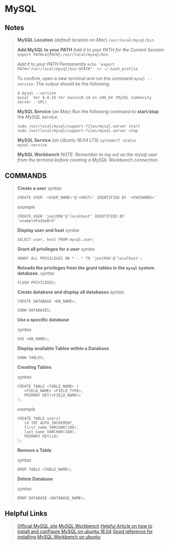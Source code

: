 MySQL
===================

Notes
-------------
>**MySQL Location** (*default* location on *Mac*)
>`/usr/local/mysql/bin`
>
>**Add MySQL to your PATH**
>*Add it to your PATH for the Current Session*
>`export PATH=${PATH}:/usr/local/mysql/bin`
>
>*Add it to your PATH Permanently*
>`echo 'export PATH="/usr/local/mysql/bin:$PATH"' >> ~/.bash_profile`
>
>To confirm, open a new *terminal* and run the command `mysql --version`.
>The output should be the following:
>```
>$ mysql --version
>mysql  Ver 8.0.16 for macos10.14 on x86_64 (MySQL Community Server - GPL)
>```
>
>**MySQL Service** (*on Mac*)
>Run the following command to **start**/**stop** the *MySQL service*.
>```
>sudo /usr/local/mysql/support-files/mysql.server start
>sudo /usr/local/mysql/support-files/mysql.server stop
>```
>
>**MySQL Service** (*on Ubuntu 18.04 LTS*)
>`systemctl status mysql.service`
>
>**MySQL Workbench**
>NOTE: *Remember to log out as the mysql user from the terminal before creating a MySQL Workbench connection*.
>

COMMANDS
-------------
>**Create a user**
>*syntax*
>
>`CREATE USER '<USER_NAME>'@'<HOST>' IDENTIFIED BY '<PASSWORD>'`
>
>*example*
>
>`CREATE USER 'joe1996'@'localhost' IDENTIFIED BY 'examplePa$$w0rd'`
>
>**Display user and host**
>*syntax*
>
>`SELECT user, host FROM mysql.user;`
>
>**Grant all privileges for a user**
>*syntax*
>
>`GRANT ALL PRIVILEGES ON * . * TO 'joe1996'@'localhost';`
>
>**Reloads the privileges from the grant tables in the `mysql` system database.**
>*syntax*
>
>`FLUSH PRIVILEGES;`
>
>**Create database and display all databases**
>*syntax*
>
>```
>CREATE DATABASE <DB_NAME>;
>
>SHOW DATABASES;
>```
>
>**Use a specific database**
>
>*syntax*
>
>```
>USE <DB_NAME>;
>```
>
>**Display available Tables within a Database**
>
>```
>SHOW TABLES;
>```
>
>**Creating Tables**
>
>*syntax*
>
>```
>CREATE TABLE <TABLE_NAME> (
>    <FIELD_NAME> <FIELD_TYPE>,
>    PRIMARY KEY(<FIELD_NAME>)
>);
>```
>
>*example*
>
>```
>CREATE TABLE users(
>    id INT AUTO_INCREMENT,
>    first_name VARCHAR(100),
>    last_name VARCHAR(100),
>    PRIMARY KEY(id)
>);
>```
>
>**Remove a Table**
>
>*syntax*
>
>`DROP TABLE <TABLE_NAME>;`
>
>**Delete Database**
>
>*syntax*
>
>`DROP DATABASE <DATABASE_NAME>;`
>

Helpful Links
-------------
>[Official MySQL site](https://dev.mysql.com/)
>[MySQL Workbench](https://dev.mysql.com/downloads/workbench/)
>[Helpful Article on how to install and configure MySQL on ubuntu 18.04](https://vitux.com/how-to-install-and-configure-mysql-in-ubuntu-18-04-lts/)
>[Good reference for installing MySQL Workbench on ubuntu](https://ubuntu-mate.community/t/how-to-install-mysql-server-and-mysql-workbench-on-ubuntu-mate-18-04/17884)
